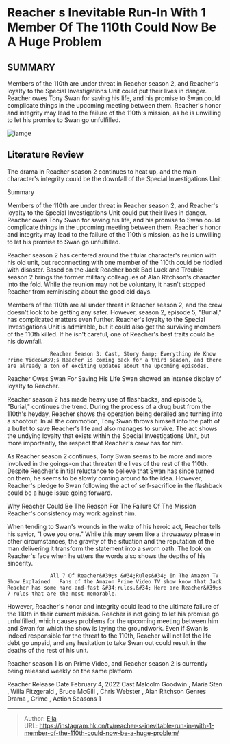 # Reacher s Inevitable Run-In With 1 Member Of The 110th Could Now Be A Huge Problem


## SUMMARY 



  Members of the 110th are under threat in Reacher season 2, and Reacher&#39;s loyalty to the Special Investigations Unit could put their lives in danger.   Reacher owes Tony Swan for saving his life, and his promise to Swan could complicate things in the upcoming meeting between them.   Reacher&#39;s honor and integrity may lead to the failure of the 110th&#39;s mission, as he is unwilling to let his promise to Swan go unfulfilled.  

![iamge](https://static1.srcdn.com/wordpress/wp-content/uploads/2024/01/untitled-design-2024-01-01t125611-870.jpg)

## Literature Review
The drama in Reacher season 2 continues to heat up, and the main character&#39;s integrity could be the downfall of the Special Investigations Unit.





Summary

  Members of the 110th are under threat in Reacher season 2, and Reacher&#39;s loyalty to the Special Investigations Unit could put their lives in danger.   Reacher owes Tony Swan for saving his life, and his promise to Swan could complicate things in the upcoming meeting between them.   Reacher&#39;s honor and integrity may lead to the failure of the 110th&#39;s mission, as he is unwilling to let his promise to Swan go unfulfilled.  







Reacher season 2 has centered around the titular character&#39;s reunion with his old unit, but reconnecting with one member of the 110th could be riddled with disaster. Based on the Jack Reacher book Bad Luck and Trouble season 2 brings the former military colleagues of Alan Ritchson&#39;s character into the fold. While the reunion may not be voluntary, it hasn&#39;t stopped Reacher from reminiscing about the good old days.

Members of the 110th are all under threat in Reacher season 2, and the crew doesn&#39;t look to be getting any safer. However, season 2, episode 5, &#34;Burial,&#34; has complicated matters even further. Reacher&#39;s loyalty to the Special Investigations Unit is admirable, but it could also get the surviving members of the 110th killed. If he isn&#39;t careful, one of Reacher&#39;s best traits could be his downfall.

                  Reacher Season 3: Cast, Story &amp; Everything We Know   Prime Video&#39;s Reacher is coming back for a third season, and there are already a ton of exciting updates about the upcoming episodes.     





 Reacher Owes Swan For Saving His Life 
Swan showed an intense display of loyalty to Reacher.
         

Reacher season 2 has made heavy use of flashbacks, and episode 5, &#34;Burial,&#34; continues the trend. During the process of a drug bust from the 110th&#39;s heyday, Reacher shows the operation being derailed and turning into a shootout. In all the commotion, Tony Swan throws himself into the path of a bullet to save Reacher&#39;s life and also manages to survive. The act shows the undying loyalty that exists within the Special Investigations Unit, but more importantly, the respect that Reacher&#39;s crew has for him.

As Reacher season 2 continues, Tony Swan seems to be more and more involved in the goings-on that threaten the lives of the rest of the 110th. Despite Reacher&#39;s initial reluctance to believe that Swan has since turned on them, he seems to be slowly coming around to the idea. However, Reacher&#39;s pledge to Swan following the act of self-sacrifice in the flashback could be a huge issue going forward.






 Why Reacher Could Be The Reason For The Failure Of The Mission 
Reacher&#39;s consistency may work against him.
          

When tending to Swan&#39;s wounds in the wake of his heroic act, Reacher tells his savior, &#34;I owe you one.&#34; While this may seem like a throwaway phrase in other circumstances, the gravity of the situation and the reputation of the man delivering it transform the statement into a sworn oath. The look on Reacher&#39;s face when he utters the words also shows the depths of his sincerity.

                  All 7 Of Reacher&#39;s &#34;Rules&#34; In The Amazon TV Show Explained   Fans of the Amazon Prime Video TV show know that Jack Reacher has some hard-and-fast &#34;rules.&#34; Here are Reacher&#39;s 7 rules that are the most memorable.    

However, Reacher&#39;s honor and integrity could lead to the ultimate failure of the 110th in their current mission. Reacher is not going to let his promise go unfulfilled, which causes problems for the upcoming meeting between him and Swan for which the show is laying the groundwork. Even if Swan is indeed responsible for the threat to the 110th, Reacher will not let the life debt go unpaid, and any hesitation to take Swan out could result in the deaths of the rest of his unit.






Reacher season 1 is on Prime Video, and Reacher season 2 is currently being released weekly on the same platform.




  Reacher   Release Date   February 4, 2022    Cast   Malcolm Goodwin , Maria Sten , Willa Fitzgerald , Bruce McGill , Chris Webster , Alan Ritchson    Genres   Drama , Crime , Action    Seasons   1       


---

> Author: [Ella](https://instagram.hk.cn/)  
> URL: https://instagram.hk.cn/tv/reacher-s-inevitable-run-in-with-1-member-of-the-110th-could-now-be-a-huge-problem/  

